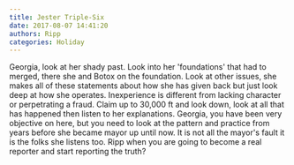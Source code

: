 ```yaml
---
title: Jester Triple-Six
date: 2017-08-07 14:41:20
authors: Ripp
categories: Holiday
---
```


 Georgia, look at her shady past. Look into her 'foundations' that had to merged, there she and Botox on the foundation. Look at other issues, she makes all of these statements about how she has given back but just look deep at how she operates. Inexperience is different from lacking character or perpetrating a fraud. Claim up to 30,000 ft and look down, look at all that has happened then listen to her explanations. Georgia, you have been very objective on here, but you need to look at the pattern and practice from years before she became mayor up until now. It is not all the mayor's fault it is the folks she listens too. Ripp when you are going to become a real reporter and start reporting the truth?